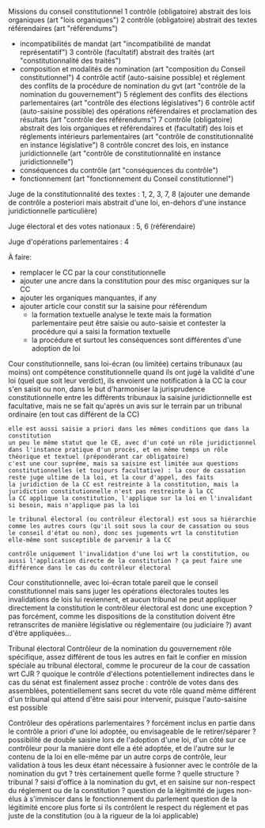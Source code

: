 Missions du conseil constitutionnel
1 contrôle (obligatoire) abstrait des lois organiques (art "lois organiques")
2 contrôle (obligatoire) abstrait des textes référendaires (art "référendums")
- incompatibilités de mandat (art "incompatibilité de mandat représentatif")
3 contrôle (facultatif) abstrait des traités (art "constitutionnalité des traités")
- composition et modalités de nomination (art "composition du Conseil constitutionnel")
4 contrôle actif (auto-saisine possible) et réglement des conflits de la procédure de nomination du gvt (art "contrôle de la nomination du gouvernement")
5 réglement des conflits des élections parlementaires (art "contrôle des élections législatives")
6 contrôle actif (auto-saisine possible) des opérations référendaires et proclamation des résultats (art "contrôle des référendums")
7 contrôle (obligatoire) abstrait des lois organiques et référendaires et (facultatif) des lois et réglements intérieurs parlementaires (art "contrôle de constitutionnalité en instance législative")
8 contrôle concret des lois, en instance juridictionnelle (art "contrôle de constitutionnalité en instance juridictionnelle")
- conséquences du contrôle (art "conséquences du contrôle")
- fonctionnement (art "fonctionnement du Conseil constitutionnel")

Juge de la constitutionnalité des textes : 1, 2, 3, 7, 8
(ajouter une demande de contrôle a posteriori mais abstrait d'une loi, en-dehors d'une instance juridictionnelle particulière)

Juge électoral et des votes nationaux : 5, 6 (référendaire)

Juge d'opérations parlementaires : 4


À faire:
- remplacer le CC par la cour constitutionnelle
- ajouter une ancre dans la constitution pour des misc organiques sur la CC
- ajouter les organiques manquantes, if any
- ajouter article cour constit sur la saisine pour référendum
  - la formation textuelle analyse le texte mais la formation parlementaire peut être saisie ou auto-saisie et contester la procédure qui a saisi la formation textuelle
  - la procédure et surtout les conséquences sont différentes d'une adoption de loi


Cour constitutionnelle, sans loi-écran (ou limitée)
    certains tribunaux (au moins) ont compétence constitutionnelle
    quand ils ont jugé la validité d'une loi (quel que soit leur verdict), ils envoient une notification à la CC
    la cour s'en saisit ou non, dans le but d'harmoniser la jurisprudence constitutionnelle entre les différents tribunaux
    la saisine juridictionnelle est facultative, mais ne se fait qu'après un avis sur le terrain par un tribunal ordinaire (en tout cas différent de la CC)

    elle est aussi saisie a priori dans les mêmes conditions que dans la constitution
    un peu le même statut que le CE, avec d'un coté un rôle juridictionnel dans l'instance pratique d'un procès, et en même temps un rôle théorique et textuel (prépondérant car obligatoire)
    c'est une cour suprême, mais sa saisine est limitée aux questions constitutionnelles (et toujours facultative) : la cour de cassation reste juge ultime de la loi, et la cour d'appel, des faits
    la juridiction de la CC est restreinte à la constitution, mais la juridiction constitutionnelle n'est pas restreinte à la CC
    la CC applique la constitution, l'applique sur la loi en l'invalidant si besoin, mais n'applique pas la loi

    le tribunal électoral (ou contrôleur électoral) est sous sa hiérarchie comme les autres cours (qu'il soit sous la cour de cassation ou sous le conseil d'état ou non), donc ses jugements wrt la constitution elle-même sont susceptible de parvenir à la CC

    contrôle uniquement l'invalidation d'une loi wrt la constitution, ou aussi l'application directe de la constitution ? ça peut faire une différence dans le cas du contrôleur électoral

Cour constitutionnelle, avec loi-écran totale
    pareil que le conseil constitutionnel mais sans juger les opérations électorales
    toutes les invalidations de lois lui reviennent, et aucun tribunal ne peut appliquer directement la constitution
    le contrôleur électoral est donc une exception ? pas forcément, comme les dispositions de la constitution doivent être retranscrites de manière législative ou réglementaire (ou judiciaire ?) avant d'être appliquées...

Tribunal électoral
Contrôleur de la nomination du gouvernement
    rôle spécifique, assez différent de tous les autres en fait
    le confier en mission spéciale au tribunal électoral, comme le procureur de la cour de cassation wrt CJR ?
    quoique le contrôle d'élections potentiellement indirectes dans le cas du sénat est finalement assez proche : contrôle de votes dans des assemblées, potentiellement sans secret du vote
    rôle quand même différent d'un tribunal qui attend d'être saisi pour intervenir, puisque l'auto-saisine est possible

Contrôleur des opérations parlementaires ?
    forcément inclus en partie dans le contrôle a priori d'une loi adoptée, ou envisageable de le retirer/séparer ?
        possibilité de double saisine lors de l'adoption d'une loi, d'un côté sur ce contrôleur pour la manière dont elle a été adoptée, et de l'autre sur le contenu de la loi en elle-même par un autre corps de contrôle, leur validation à tous les deux étant nécessaire
    à fusionner avec le contrôle de la nomination du gvt ? très certainement
    quelle forme ? quelle structure ? tribunal ? saisi d'office à la nomination du gvt, et en saisine sur non-respect du réglement ou de la constitution ?
    question de la légitimité de juges non-élus à s'immiscer dans le fonctionnement du parlement
    question de la légitimité encore plus forte si ils contrôlent le respect du réglement et pas juste de la constitution (ou à la rigueur de la loi applicable)
